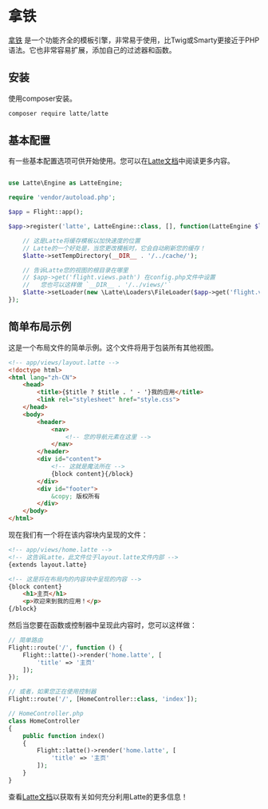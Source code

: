 # 拿铁

[拿铁](https://latte.nette.org/en/guide) 是一个功能齐全的模板引擎，非常易于使用，比Twig或Smarty更接近于PHP语法。它也非常容易扩展，添加自己的过滤器和函数。

## 安装

使用composer安装。

```bash
composer require latte/latte
```

## 基本配置

有一些基本配置选项可供开始使用。您可以在[Latte文档](https://latte.nette.org/en/guide)中阅读更多内容。

```php

use Latte\Engine as LatteEngine;

require 'vendor/autoload.php';

$app = Flight::app();

$app->register('latte', LatteEngine::class, [], function(LatteEngine $latte) use ($app) {

	// 这是Latte将缓存模板以加快速度的位置
	// Latte的一个好处是，当您更改模板时，它会自动刷新您的缓存！
	$latte->setTempDirectory(__DIR__ . '/../cache/');

	// 告诉Latte您的视图的根目录在哪里
	// $app->get('flight.views.path') 在config.php文件中设置
	//   您也可以这样做 `__DIR__ . '/../views/'`
	$latte->setLoader(new \Latte\Loaders\FileLoader($app->get('flight.views.path')));
});
```

## 简单布局示例

这是一个布局文件的简单示例。这个文件将用于包装所有其他视图。

```html
<!-- app/views/layout.latte -->
<!doctype html>
<html lang="zh-CN">
	<head>
		<title>{$title ? $title . ' - '}我的应用</title>
		<link rel="stylesheet" href="style.css">
	</head>
	<body>
		<header>
			<nav>
				<!-- 您的导航元素在这里 -->
			</nav>
		</header>
		<div id="content">
			<!-- 这就是魔法所在 -->
			{block content}{/block}
		</div>
		<div id="footer">
			&copy; 版权所有
		</div>
	</body>
</html>
```

现在我们有一个将在该内容块内呈现的文件：

```html
<!-- app/views/home.latte -->
<!-- 这告诉Latte，此文件位于layout.latte文件内部 -->
{extends layout.latte}

<!-- 这是将在布局内的内容块中呈现的内容 -->
{block content}
	<h1>主页</h1>
	<p>欢迎来到我的应用！</p>
{/block}
```

然后当您要在函数或控制器中呈现此内容时，您可以这样做：

```php
// 简单路由
Flight::route('/', function () {
	Flight::latte()->render('home.latte', [
		'title' => '主页'
	]);
});

// 或者，如果您正在使用控制器
Flight::route('/', [HomeController::class, 'index']);

// HomeController.php
class HomeController
{
	public function index()
	{
		Flight::latte()->render('home.latte', [
			'title' => '主页'
		]);
	}
}
```

查看[Latte文档](https://latte.nette.org/en/guide)以获取有关如何充分利用Latte的更多信息！